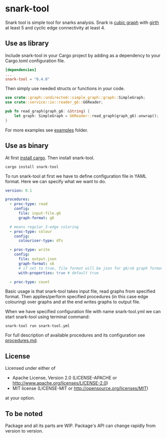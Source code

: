# snark-tool

Snark tool is simple tool for snarks analysis. Snark is [cubic graph](https://en.wikipedia.org/wiki/Cubic_graph) with [girth](https://en.wikipedia.org/wiki/Girth_(graph_theory)) at least 5 and cyclic edge connectivity at least 4. 

## Use as library
Include snark-tool in your Cargo project by adding as a dependency to your Cargo.toml configuration file.

```toml
[dependencies]
...
snark-tool = "0.4.0"
```

Then simply use needed structs or functions in your code.

```rust
use crate::graph::undirected::simple_graph::graph::SimpleGraph;
use crate::service::io::reader_g6::G6Reader;

pub fn read_graph(graph_g6: &String) {
    let graph: SimpleGraph = G6Reader::read_graph(graph_g6).unwrap();
}
```

For more examples see [examples](https://github.com/jkbstrmen/snark-tool/tree/develop/examples) folder.

## Use as binary
At first [install cargo](https://www.rust-lang.org/learn/get-started). Then install snark-tool. 

    cargo install snark-tool

To run snark-tool at first we have to define configuration file in YAML format. Here we can specify what we want to do. 

```yaml
version: 0.1

procedures:
  - proc-type: read
    config:
      file: input-file.g6
      graph-format: g6

  # means regular 3-edge coloring
  - proc-type: colour
    config:
      colouriser-type: dfs

  - proc-type: write
    config:
      file: output.json
      graph-format: s6
      # if set to true, file format will be json for g6/s6 graph format
      with-properties: true # default true

  - proc-type: count
```
Basic usage is that snark-tool takes input file, read graphs from specified format. Then applies/perform specified procedures (in this case edge colouring) over graphs and at the end writes graphs to output file.

When we have specified configuration file with name snark-tool.yml we can start snark-tool using terminal command:

    snark-tool run snark-tool.yml

For full description of available procedures and its configuration see [procedures.md](https://github.com/jkbstrmen/snark-tool/blob/develop/procedures.md).

## License
Licensed under either of

- Apache License, Version 2.0 (LICENSE-APACHE or http://www.apache.org/licenses/LICENSE-2.0)
- MIT license (LICENSE-MIT or http://opensource.org/licenses/MIT)

at your option.

## To be noted
Package and all its parts are WIP. Package's API can change rapidly from version to version. 